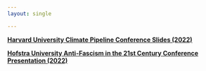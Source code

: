```yaml
---
layout: single

---
```


[**Harvard University Climate Pipeline Conference Slides (2022)**](/Final%20June%202022%20Harvard%20Climate%20Pipeline%20Conference%20Slides.pdf)

[**Hofstra University Anti-Fascism in the 21st Century Conference Presentation (2022)**](https://youtu.be/5Jiw7vaepFw?t=1322)

